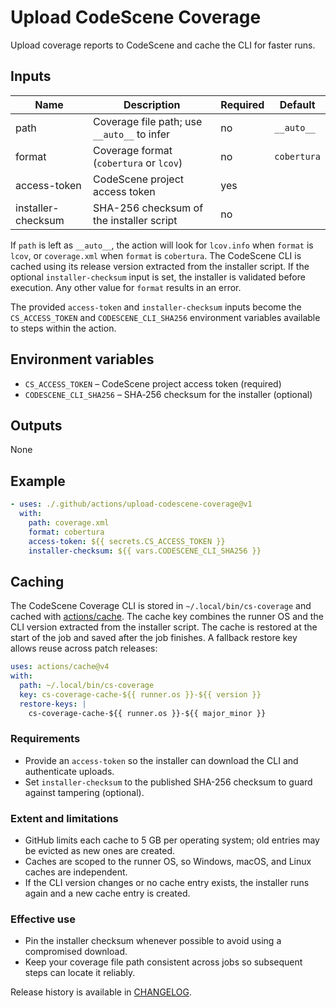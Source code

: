 # Upload CodeScene Coverage

Upload coverage reports to CodeScene and cache the CLI for faster runs.

## Inputs

| Name             | Description                                  | Required | Default |
| ---------------- | -------------------------------------------- | -------- | ------- |
| path             | Coverage file path; use `__auto__` to infer   | no       | `__auto__` |
| format           | Coverage format (`cobertura` or `lcov`)       | no       | `cobertura` |
| access-token     | CodeScene project access token                | yes      |         |
| installer-checksum | SHA-256 checksum of the installer script    | no       |         |

If `path` is left as `__auto__`, the action will look for `lcov.info` when
`format` is `lcov`, or `coverage.xml` when `format` is `cobertura`.
The CodeScene CLI is cached using its release version extracted from the
installer script. If the optional `installer-checksum` input is set,
the installer is validated before execution. Any other value for
`format` results in an error.

The provided `access-token` and `installer-checksum` inputs become the
`CS_ACCESS_TOKEN` and `CODESCENE_CLI_SHA256` environment variables
available to steps within the action.

## Environment variables

- `CS_ACCESS_TOKEN` – CodeScene project access token (required)
- `CODESCENE_CLI_SHA256` – SHA‑256 checksum for the installer (optional)

## Outputs

None

## Example

```yaml
- uses: ./.github/actions/upload-codescene-coverage@v1
  with:
    path: coverage.xml
    format: cobertura
    access-token: ${{ secrets.CS_ACCESS_TOKEN }}
    installer-checksum: ${{ vars.CODESCENE_CLI_SHA256 }}
```

## Caching

The CodeScene Coverage CLI is stored in `~/.local/bin/cs-coverage` and cached
with [actions/cache](https://github.com/actions/cache). The cache key combines
the runner OS and the CLI version extracted from the installer script. The cache
is restored at the start of the job and saved after the job finishes. A fallback
restore key allows reuse across patch releases:

```yaml
uses: actions/cache@v4
with:
  path: ~/.local/bin/cs-coverage
  key: cs-coverage-cache-${{ runner.os }}-${{ version }}
  restore-keys: |
    cs-coverage-cache-${{ runner.os }}-${{ major_minor }}
```

### Requirements

- Provide an `access-token` so the installer can download the CLI and
  authenticate uploads.
- Set `installer-checksum` to the published SHA-256 checksum to guard against
  tampering (optional).

### Extent and limitations

- GitHub limits each cache to 5 GB per operating system; old entries may be
  evicted as new ones are created.
- Caches are scoped to the runner OS, so Windows, macOS, and Linux caches are
  independent.
- If the CLI version changes or no cache entry exists, the installer runs again
  and a new cache entry is created.

### Effective use

- Pin the installer checksum whenever possible to avoid using a compromised
  download.
- Keep your coverage file path consistent across jobs so subsequent steps can
  locate it reliably.

Release history is available in [CHANGELOG](CHANGELOG.md).

